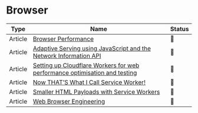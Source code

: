 # Browser

| Type    | Name                                                                                                                                                                                         | Status          |
| ------- | -------------------------------------------------------------------------------------------------------------------------------------------------------------------------------------------- | --------------- |
| Article | [Browser Performance](https://www.kuniga.me/blog/2020/03/28/browser-performance.html)                                                                                                        | 📑              |
| Article | [Adaptive Serving using JavaScript and the Network Information API](https://dev.to/addyosmani/adaptive-serving-using-javascript-and-the-network-information-api-331p)                        | :bookmark_tabs: |
| Article | [Setting up Cloudflare Workers for web performance optimisation and testing](https://nooshu.com/blog/2021/03/14/setting-up-cloudflare-workers-for-web-performance-optimisation-and-testing/) | :bookmark_tabs: |
| Article | [Now THAT’S What I Call Service Worker!](https://alistapart.com/article/now-thats-what-i-call-service-worker/)                                                                               | :bookmark_tabs: |
| Article | [Smaller HTML Payloads with Service Workers](https://philipwalton.com/articles/smaller-html-payloads-with-service-workers/)                                                                  | :bookmark_tabs: |
| Article | [Web Browser Engineering](https://browser.engineering)                                                                  | :bookmark_tabs: |
